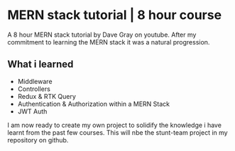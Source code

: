 # MERN stack tutorial | 8 hour course

A 8 hour MERN stack tutorial by Dave Gray on youtube. After my commitment to learning the MERN stack it was a natural progression. 

## What i learned

- Middleware 
- Controllers
- Redux & RTK Query
- Authentication & Authorization within a MERN Stack
- JWT Auth

I am now ready to create my own project to solidify the knowledge i have learnt from the past few courses. This will nbe the stunt-team project in my repository on github.